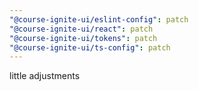 ```yaml
---
"@course-ignite-ui/eslint-config": patch
"@course-ignite-ui/react": patch
"@course-ignite-ui/tokens": patch
"@course-ignite-ui/ts-config": patch
---
```


little adjustments
